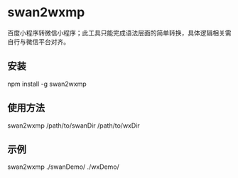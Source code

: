 # swan2wxmp
百度小程序转微信小程序；此工具只能完成语法层面的简单转换，具体逻辑相关需自行与微信平台对齐。

## 安装
npm install -g swan2wxmp

## 使用方法
swan2wxmp /path/to/swanDir /path/to/wxDir

## 示例
swan2wxmp ./swanDemo/ ./wxDemo/